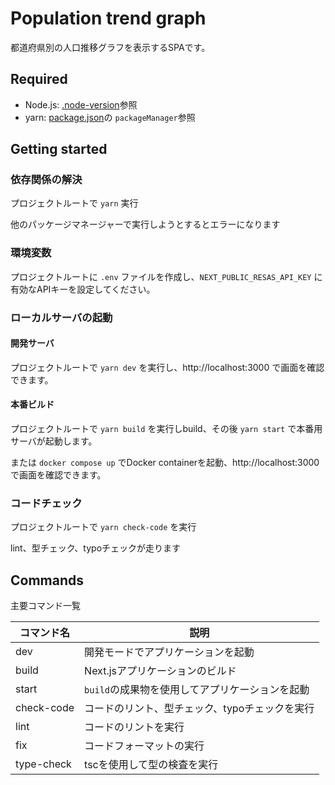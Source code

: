 # Population trend graph

都道府県別の人口推移グラフを表示するSPAです。

## Required

- Node.js: [.node-version](./.node-version)参照
- yarn: [package.json](./package.json)の `packageManager`参照

## Getting started

### 依存関係の解決

プロジェクトルートで `yarn` 実行

他のパッケージマネージャーで実行しようとするとエラーになります

### 環境変数

プロジェクトルートに `.env` ファイルを作成し、`NEXT_PUBLIC_RESAS_API_KEY` に有効なAPIキーを設定してください。

### ローカルサーバの起動

#### 開発サーバ

プロジェクトルートで `yarn dev` を実行し、http://localhost:3000 で画面を確認できます。

#### 本番ビルド

プロジェクトルートで `yarn build` を実行しbuild、その後 `yarn start` で本番用サーバが起動します。

または `docker compose up` でDocker containerを起動、http://localhost:3000 で画面を確認できます。

### コードチェック

プロジェクトルートで `yarn check-code` を実行

lint、型チェック、typoチェックが走ります

## Commands

主要コマンド一覧

| コマンド名 | 説明                                            |
| ---------- | ----------------------------------------------- |
| dev        | 開発モードでアプリケーションを起動              |
| build      | Next.jsアプリケーションのビルド                 |
| start      | `build`の成果物を使用してアプリケーションを起動 |
| check-code | コードのリント、型チェック、typoチェックを実行  |
| lint       | コードのリントを実行                            |
| fix        | コードフォーマットの実行                        |
| type-check | tscを使用して型の検査を実行                     |
